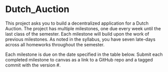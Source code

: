 # Dutch_Auction

This project asks you to build a decentralized application for a Dutch Auction. The project has multiple milestones, one due every week until the last class of the semester. Each milestone will build upon the work of previous milestones. As noted in the syllabus, you have seven late-days across all homeworks throughout the semester.

Each milestone is due on the date specified in the table below. Submit each completed milestone to canvas as a link to a GitHub repo and a tagged commit with the version #.
